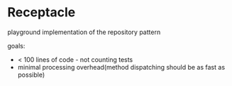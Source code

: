 Receptacle
===

playground implementation of the repository pattern

goals:
 - < 100 lines of code - not counting tests
 - minimal processing overhead(method dispatching should be as fast as possible)
